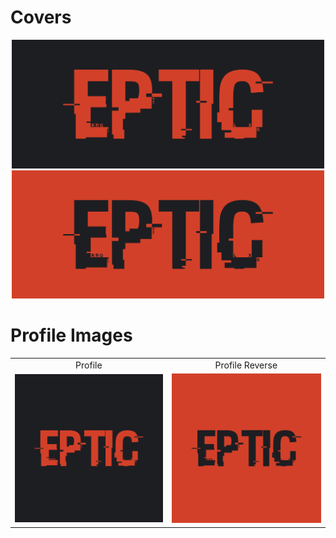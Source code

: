 # Covers
<p align="center">
  <img src="https://github.com/EPTIC-Solutions/art/blob/master/cover.png" width="500">
  <img src="https://github.com/EPTIC-Solutions/art/blob/master/cover-reverse.png" width="500">
</p>

# Profile Images
<table align="center">
  <tr>
    <td align="center">Profile</td>
    <td align="center">Profile Reverse</td>
  </tr>
  <tr>
    <td><img src="https://github.com/EPTIC-Solutions/art/blob/master/profile.png" width="300"></td>
    <td><img src="https://github.com/EPTIC-Solutions/art/blob/master/profile-reverse.png" width="300"></td>
  </tr>
</table>
